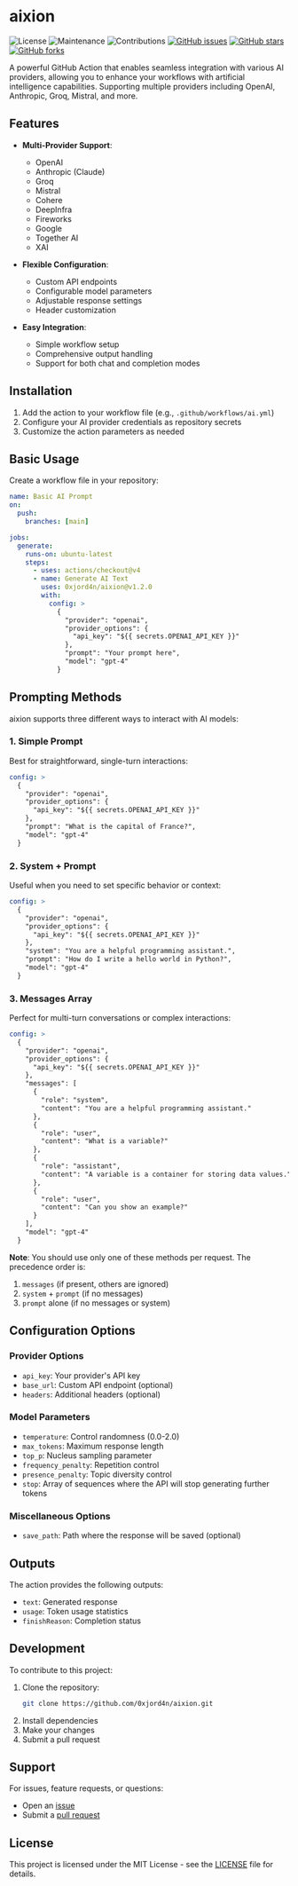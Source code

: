 # aixion

![License](https://img.shields.io/badge/license-MIT-green)
![Maintenance](https://img.shields.io/badge/maintained-yes-brightgreen)
![Contributions](https://img.shields.io/badge/contributions-welcome-orange)
[![GitHub issues](https://img.shields.io/github/issues/0xjord4n/aixion)](https://github.com/0xjord4n/aixion/issues)
[![GitHub stars](https://img.shields.io/github/stars/0xjord4n/aixion)](https://github.com/0xjord4n/aixion/stargazers)
[![GitHub forks](https://img.shields.io/github/forks/0xjord4n/aixion)](https://github.com/0xjord4n/aixion/network)

A powerful GitHub Action that enables seamless integration with various AI providers, allowing you to enhance your workflows with artificial intelligence capabilities. Supporting multiple providers including OpenAI, Anthropic, Groq, Mistral, and more.

## Features

- **Multi-Provider Support**:

  - OpenAI
  - Anthropic (Claude)
  - Groq
  - Mistral
  - Cohere
  - DeepInfra
  - Fireworks
  - Google
  - Together AI
  - XAI

- **Flexible Configuration**:

  - Custom API endpoints
  - Configurable model parameters
  - Adjustable response settings
  - Header customization

- **Easy Integration**:
  - Simple workflow setup
  - Comprehensive output handling
  - Support for both chat and completion modes

## Installation

1. Add the action to your workflow file (e.g., `.github/workflows/ai.yml`)
2. Configure your AI provider credentials as repository secrets
3. Customize the action parameters as needed

## Basic Usage

Create a workflow file in your repository:

```yaml
name: Basic AI Prompt
on:
  push:
    branches: [main]

jobs:
  generate:
    runs-on: ubuntu-latest
    steps:
      - uses: actions/checkout@v4
      - name: Generate AI Text
        uses: 0xjord4n/aixion@v1.2.0
        with:
          config: >
            {
              "provider": "openai",
              "provider_options": {
                "api_key": "${{ secrets.OPENAI_API_KEY }}"
              },
              "prompt": "Your prompt here",
              "model": "gpt-4"
            }
```

## Prompting Methods

aixion supports three different ways to interact with AI models:

### 1. Simple Prompt

Best for straightforward, single-turn interactions:

```yaml
config: >
  {
    "provider": "openai",
    "provider_options": {
      "api_key": "${{ secrets.OPENAI_API_KEY }}"
    },
    "prompt": "What is the capital of France?",
    "model": "gpt-4"
  }
```

### 2. System + Prompt

Useful when you need to set specific behavior or context:

```yaml
config: >
  {
    "provider": "openai",
    "provider_options": {
      "api_key": "${{ secrets.OPENAI_API_KEY }}"
    },
    "system": "You are a helpful programming assistant.",
    "prompt": "How do I write a hello world in Python?",
    "model": "gpt-4"
  }
```

### 3. Messages Array

Perfect for multi-turn conversations or complex interactions:

```yaml
config: >
  {
    "provider": "openai",
    "provider_options": {
      "api_key": "${{ secrets.OPENAI_API_KEY }}"
    },
    "messages": [
      {
        "role": "system",
        "content": "You are a helpful programming assistant."
      },
      {
        "role": "user",
        "content": "What is a variable?"
      },
      {
        "role": "assistant",
        "content": "A variable is a container for storing data values."
      },
      {
        "role": "user",
        "content": "Can you show an example?"
      }
    ],
    "model": "gpt-4"
  }
```

**Note**: You should use only one of these methods per request. The precedence order is:

1. `messages` (if present, others are ignored)
2. `system` + `prompt` (if no messages)
3. `prompt` alone (if no messages or system)

## Configuration Options

### Provider Options

- `api_key`: Your provider's API key
- `base_url`: Custom API endpoint (optional)
- `headers`: Additional headers (optional)

### Model Parameters

- `temperature`: Control randomness (0.0-2.0)
- `max_tokens`: Maximum response length
- `top_p`: Nucleus sampling parameter
- `frequency_penalty`: Repetition control
- `presence_penalty`: Topic diversity control
- `stop`: Array of sequences where the API will stop generating further tokens

### Miscellaneous Options

- `save_path`: Path where the response will be saved (optional)

## Outputs

The action provides the following outputs:

- `text`: Generated response
- `usage`: Token usage statistics
- `finishReason`: Completion status

## Development

To contribute to this project:

1. Clone the repository:
   ```bash
   git clone https://github.com/0xjord4n/aixion.git
   ```
2. Install dependencies
3. Make your changes
4. Submit a pull request

## Support

For issues, feature requests, or questions:

- Open an [issue](https://github.com/0xjord4n/aixion/issues)
- Submit a [pull request](https://github.com/0xjord4n/aixion/pulls)

## License

This project is licensed under the MIT License - see the [LICENSE](LICENSE) file for details.
